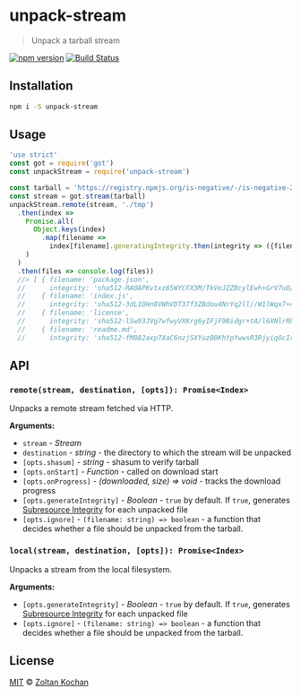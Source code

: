 # unpack-stream

> Unpack a tarball stream

<!--@shields('npm', 'travis')-->
[![npm version](https://img.shields.io/npm/v/unpack-stream.svg)](https://www.npmjs.com/package/unpack-stream) [![Build Status](https://img.shields.io/travis/zkochan/unpack-stream/master.svg)](https://travis-ci.org/zkochan/unpack-stream)
<!--/@-->

## Installation

```sh
npm i -S unpack-stream
```

## Usage

<!--@example('./example.js')-->
```js
'use strict'
const got = require('got')
const unpackStream = require('unpack-stream')

const tarball = 'https://registry.npmjs.org/is-negative/-/is-negative-2.1.0.tgz'
const stream = got.stream(tarball)
unpackStream.remote(stream, './tmp')
  .then(index =>
    Promise.all(
      Object.keys(index)
        .map(filename =>
          index[filename].generatingIntegrity.then(integrity => ({filename, integrity})))
    )
  )
  .then(files => console.log(files))
  //> [ { filename: 'package.json',
  //      integrity: 'sha512-RA0APKvtxz85WYCFX3M/TkVeJZZBcylEwh+GrV7uO/NNJO4G3rzgTrpsypp9AU2hM2QBk9SxCHi1Gb9aaWzpYg==' },
  //    { filename: 'index.js',
  //      integrity: 'sha512-3dL1OHn8VWhVDT37f3ZBdou4NrYq2ll//W1lWqx7+4tKBW/WqUx3mDcGyqrBfBeWTIPCd+RiUdF7hp3MQYB9+g==' },
  //    { filename: 'license',
  //      integrity: 'sha512-lSw93JVg7wfwyVXKrg6yIFjF9Bidgr+tA/l6XNlrRhjnE6NhwkyPL3xNL47OZScS8qoQkYUwE6slmo7jGesH0Q==' },
  //    { filename: 'readme.md',
  //      integrity: 'sha512-fM882axp7XaC6nzj5XYuzB0KhYpYwwsR3RjyiqOcIrI6C0b9KxrEEug9VpKTfbSbqTOmZ2KEqZLPKrMXFW1Y+g==' } ]
```
<!--/@-->

## API

### `remote(stream, destination, [opts]): Promise<Index>`

Unpacks a remote stream fetched via HTTP.

**Arguments:**

- `stream` - _Stream_
- `destination` - _string_ - the directory to which the stream will be unpacked
- `[opts.shasum]` - _string_ - shasum to verify tarball
- `[opts.onStart]` - _Function_ - called on download start
- `[opts.onProgress]` - _(downloaded, size) => void_ - tracks the download progress
- `[opts.generateIntegrity]` - _Boolean_ - `true` by default. If `true`, generates [Subresource Integrity](https://w3c.github.io/webappsec-subresource-integrity/) for each unpacked file
- `[opts.ignore]` - `(filename: string) => boolean` - a function that decides whether a file should be unpacked from the tarball.

### `local(stream, destination, [opts]): Promise<Index>`

Unpacks a stream from the local filesystem.

**Arguments:**

- `[opts.generateIntegrity]` - _Boolean_ - `true` by default. If `true`, generates [Subresource Integrity](https://w3c.github.io/webappsec-subresource-integrity/) for each unpacked file
- `[opts.ignore]` - `(filename: string) => boolean` - a function that decides whether a file should be unpacked from the tarball.

## License

[MIT](./LICENSE) © [Zoltan Kochan](https://www.kochan.io)
